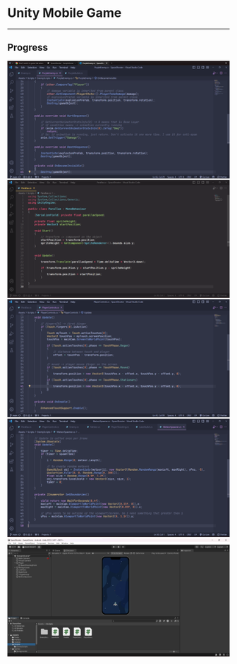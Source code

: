 # Unity Mobile Game

---

## Progress

<img src = "Progress/VSCode.png"> <br>
<img src = "Progress/VSCode1.png"> <br>
<img src = "Progress/VSCode2.png"> <br>
<img src = "Progress/VSCode3.png"> <br>
<img src = "Progress/Unity1.png"> <br>
